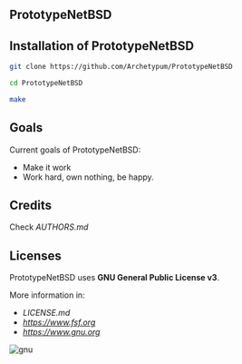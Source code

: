 ## PrototypeNetBSD  

## Installation of PrototypeNetBSD

```bash
git clone https://github.com/Archetypum/PrototypeNetBSD
```

```bash
cd PrototypeNetBSD
```

```bash
make
```

## Goals 

Current goals of PrototypeNetBSD:
- Make it work
- Work hard, own nothing, be happy.

## Credits

Check _AUTHORS.md_

## Licenses

PrototypeNetBSD uses **GNU General Public License v3**. 

More information in:

- _LICENSE.md_
- _https://www.fsf.org_
- _https://www.gnu.org_

![gnu](https://github.com/user-attachments/assets/66935a97-374f-4dbc-9f1c-428070fda139)
